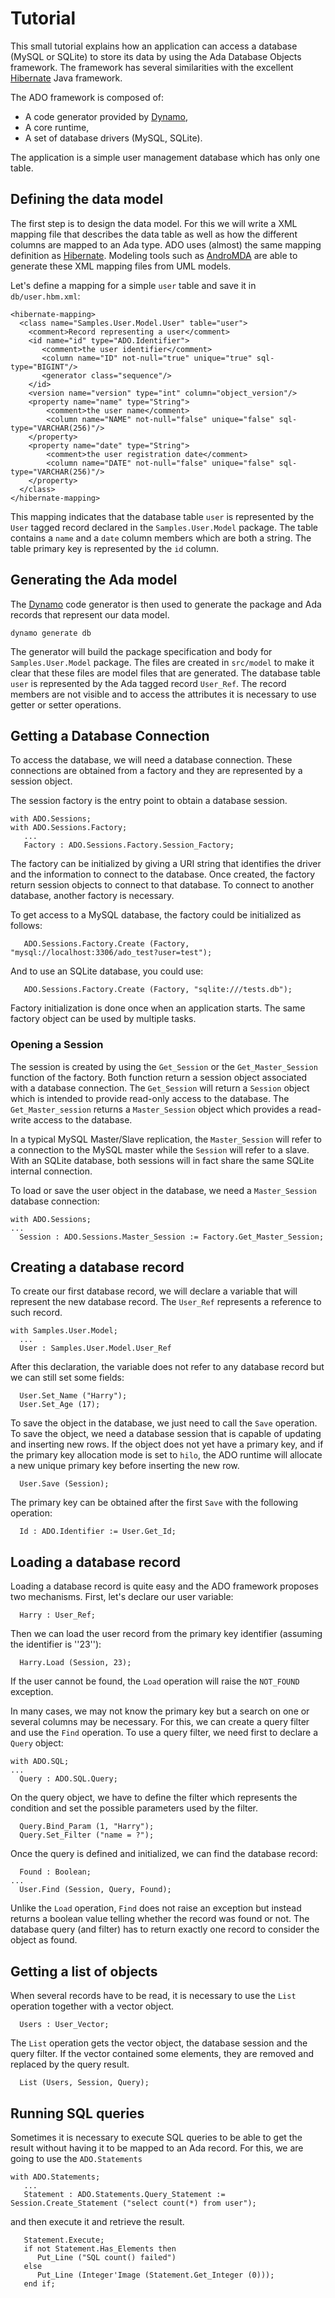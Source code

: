 # Tutorial

This small tutorial explains how an application can access
a database (MySQL or SQLite) to store its data by using the
Ada Database Objects framework.  The framework has several similarities
with the excellent [Hibernate](http://www.hibernate.org/) Java framework.

The ADO framework is composed of:

   * A code generator provided by [Dynamo](https://github.com/stcarrez/dynamo),
   * A core runtime,
   * A set of database drivers (MySQL, SQLite).

The application is a simple user management database which has only one table.

## Defining the data model

The first step is to design the data model.  For this we will write
a XML mapping file that describes the data table as well as how the different
columns are mapped to an Ada type.  ADO uses (almost) the same mapping
definition as [Hibernate](http://www.hibernate.org/).  Modeling tools such as
[AndroMDA](http://www.andromda.org) are able to generate these XML mapping files from UML models.

Let's define a mapping for a simple `user` table and save it in `db/user.hbm.xml`:
```
<hibernate-mapping>
  <class name="Samples.User.Model.User" table="user">
    <comment>Record representing a user</comment>
    <id name="id" type="ADO.Identifier">
       <comment>the user identifier</comment>
       <column name="ID" not-null="true" unique="true" sql-type="BIGINT"/>
       <generator class="sequence"/>
    </id>
    <version name="version" type="int" column="object_version"/>
    <property name="name" type="String">
        <comment>the user name</comment>
        <column name="NAME" not-null="false" unique="false" sql-type="VARCHAR(256)"/>
    </property>
    <property name="date" type="String">
        <comment>the user registration date</comment>
        <column name="DATE" not-null="false" unique="false" sql-type="VARCHAR(256)"/>
    </property>
  </class>
</hibernate-mapping>
```

This mapping indicates that the database table `user` is represented by the `User` tagged record
declared in the `Samples.User.Model` package.  The table contains a `name` and a `date` column members
which are both a string.  The table primary key is represented by the `id` column.

## Generating the Ada model

The [Dynamo](https://github.com/stcarrez/dynamo) code generator is then used
to generate the package and Ada records that represent our data model.

```
dynamo generate db
```

The generator will build the package specification and body for
`Samples.User.Model` package.  The files are created in `src/model` to make it
clear that these files are model files that are generated.  The database table `user` is represented
by the Ada tagged record `User_Ref`.  The record members are not visible and to access the attributes
it is necessary to use getter or setter operations.

## Getting a Database Connection

To access the database, we will need a database connection.
These connections are obtained from a factory and they are represented
by a session object.

The session factory is the entry point to obtain a database session.

```
with ADO.Sessions;
with ADO.Sessions.Factory;
   ...
   Factory : ADO.Sessions.Factory.Session_Factory;
```

The factory can be initialized by giving a URI string that identifies the
driver and the information to connect to the database.  Once created,
the factory return session objects to connect to that database.  To connect
to another database, another factory is necessary.

To get access to a MySQL database, the factory could be initialized as follows:

```
   ADO.Sessions.Factory.Create (Factory, "mysql://localhost:3306/ado_test?user=test");
```

And to use an SQLite database, you could use:

```
   ADO.Sessions.Factory.Create (Factory, "sqlite:///tests.db");
```

Factory initialization is done once when an application starts.  The same
factory object can be used by multiple tasks.

### Opening a Session

The session is created by using the `Get_Session` or the `Get_Master_Session`
function of the factory.  Both function return a session object
associated with a database connection.  The `Get_Session` will return
a `Session` object which is intended to provide read-only access to the
database.  The `Get_Master_session` returns a `Master_Session` object
which provides a read-write access to the database.

In a typical MySQL Master/Slave replication, the `Master_Session` will refer
to a connection to the MySQL master while the `Session` will refer to a slave.
With an SQLite database, both sessions will in fact share the same SQLite internal
connection.

To load or save the user object in the database, we need a `Master_Session`  database connection:

```
with ADO.Sessions;
...
  Session : ADO.Sessions.Master_Session := Factory.Get_Master_Session;
```


## Creating a database record

To create our first database record, we will declare a variable that will represent the new database record.
The `User_Ref` represents a reference to such record.

```
with Samples.User.Model;
  ...
  User : Samples.User.Model.User_Ref
```

After this declaration, the variable does not refer to any database record but we can still set some fields:

```
  User.Set_Name ("Harry");
  User.Set_Age (17);
```

To save the object in the database, we just need to call the `Save` operation.  To save the object, we need
a database session that is capable of updating and inserting new rows.  If the object does not yet have a primary key,
and if the primary key allocation mode is set to `hilo`, the ADO runtime will allocate a new unique primary key
before inserting the new row.

```
  User.Save (Session);
```

The primary key can be obtained after the first `Save` with the following operation:

```
  Id : ADO.Identifier := User.Get_Id;
```

## Loading a database record

Loading a database record is quite easy and the ADO framework proposes two mechanisms.
First, let's declare our user variable:

```
  Harry : User_Ref;
```

Then we can load the user record from the primary key identifier (assuming the identifier is ''23''):

```
  Harry.Load (Session, 23);
```

If the user cannot be found, the `Load` operation will raise the `NOT_FOUND` exception.

In many cases, we may not know the primary key but a search on one or several columns may be necessary.
For this, we can create a query filter and use the `Find` operation.  To use a query filter, we need
first to declare a `Query` object:

```
with ADO.SQL;
...
  Query : ADO.SQL.Query;
```

On the query object, we have to define the filter which represents the
condition and set the possible parameters used by the filter.

```
  Query.Bind_Param (1, "Harry");
  Query.Set_Filter ("name = ?"); 
```

Once the query is defined and initialized, we can find the database record:

```
  Found : Boolean;
...
  User.Find (Session, Query, Found);
```

Unlike the `Load` operation, `Find` does not raise an exception but instead returns a boolean value
telling whether the record was found or not.  The database query (and filter) has to return exactly one
record to consider the object as found.

## Getting a list of objects

When several records have to be read, it is necessary to use the `List` operation together with
a vector object.

```
  Users : User_Vector;
```

The `List` operation gets the vector object, the database session
and the query filter.  If the vector contained some elements, they
are removed and replaced by the query result.
```
  List (Users, Session, Query);
```

## Running SQL queries

Sometimes it is necessary to execute SQL queries to be able to get the result without having it
to be mapped to an Ada record.  For this, we are going to use the `ADO.Statements`

```
with ADO.Statements;
   ...
   Statement : ADO.Statements.Query_Statement := Session.Create_Statement ("select count(*) from user");
```

and then execute it and retrieve the result.

```
   Statement.Execute;
   if not Statement.Has_Elements then
      Put_Line ("SQL count() failed")
   else
      Put_Line (Integer'Image (Statement.Get_Integer (0)));
   end if;
```

